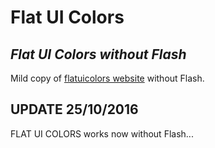 # Flat UI Colors
## *Flat UI Colors without Flash*

Mild copy of [flatuicolors website](http://flatuicolors.com/) without Flash.


## UPDATE 25/10/2016

FLAT UI COLORS works now without Flash...

